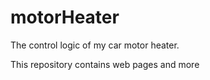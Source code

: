# motorHeater
The control logic of my car motor heater.

This repository contains web pages and more

